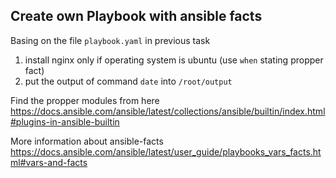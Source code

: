 ## Create own Playbook with ansible facts

Basing on the file `playbook.yaml` in previous task
1. install nginx only if operating system is ubuntu (use `when` stating propper fact)
2. put the output of command `date` into `/root/output`


Find the propper modules from here https://docs.ansible.com/ansible/latest/collections/ansible/builtin/index.html#plugins-in-ansible-builtin

More information about ansible-facts https://docs.ansible.com/ansible/latest/user_guide/playbooks_vars_facts.html#vars-and-facts
